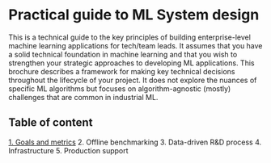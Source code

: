 # Practical guide to ML System design

This is a technical guide to the key principles of building enterprise-level machine learning applications for tech/team leads. It assumes that you have a solid technical foundation in machine learning and that you wish to strengthen your strategic approaches to developing ML applications. This brochure describes a framework for making key technical decisions throughout the lifecycle of your project. It does not explore the nuances of specific ML algorithms but focuses on algorithm-agnostic (mostly) challenges that are common in industrial ML.



## Table of content
[1. Goals and metrics](1.Goals_and_metrics.md)
2. Offline benchmarking
3. Data-driven R&D process
4. Infrastructure
5. Production support
